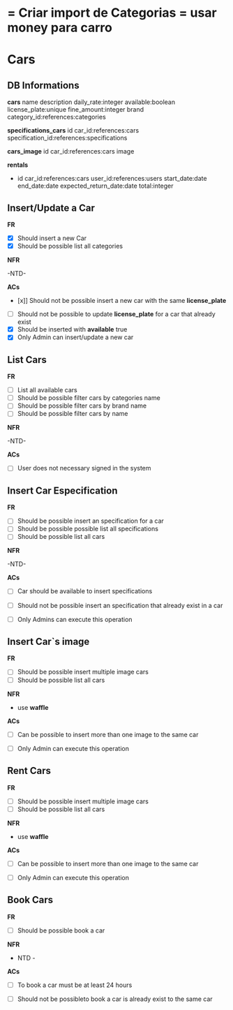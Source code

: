 = Criar import de Categorias
= usar money para carro
====
# Cars

## DB Informations

**cars**
name description daily_rate:integer available:boolean license_plate:unique fine_amount:integer brand category_id:references:categories

**specifications_cars**
id car_id:references:cars specification_id:references:specifications

**cars_image**
id car_id:references:cars image

**rentals**

- id car_id:references:cars user_id:references:users start_date:date end_date:date expected_return_date:date total:integer 

## Insert/Update a Car

**FR**
- [x] Should insert a new Car
- [x] Should be possible list all categories

**NFR**

-NTD-

**ACs**

- [x]] Should not be possible insert a new car with the same **license_plate**
- [ ] Should not be possible to update **license_plate** for a car that already exist
- [x] Should be inserted with **available** true 
- [x] Only Admin can insert/update a new car

## List Cars

**FR**
- [ ] List all available cars
- [ ] Should be possible filter cars by categories name
- [ ] Should be possible filter cars by brand name
- [ ] Should be possible filter cars by name

**NFR**

-NTD-

**ACs**

- [ ] User does not necessary signed in the system


## Insert Car Especification

**FR**
- [ ] Should be possible insert an specification for a car
- [ ] Should be possible possible list all specifications
- [ ] Should be possible list all cars

**NFR**

-NTD-

**ACs**

- [ ] Car should be available to insert specifications
- [ ] Should not be possible insert an specification that already exist in a car
- [ ] Only Admins can execute this operation



## Insert Car`s image

**FR**
- [ ] Should be possible insert multiple image cars
- [ ] Should be possible list all cars

**NFR**

- use **waffle**

**ACs**

- [ ] Can be possible to insert more than one image to the same car
- [ ] Only Admin can execute this operation


## Rent Cars

**FR**
- [ ] Should be possible insert multiple image cars
- [ ] Should be possible list all cars

**NFR**

- use **waffle**

**ACs**

- [ ] Can be possible to insert more than one image to the same car
- [ ] Only Admin can execute this operation


## Book Cars

**FR**
- [ ] Should be possible book a car

**NFR**

- NTD - 

**ACs**

- [ ] To book a car must be at least 24 hours
- [ ] Should not be possibleto book a car is already exist to the same car
  